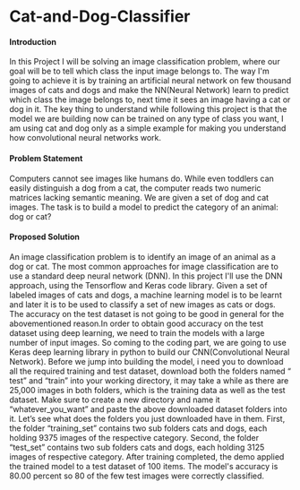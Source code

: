# Cat-and-Dog-Classifier
#### Introduction
In this Project I will be solving an image classification problem, where our goal will be to tell which class the input image belongs to. The way I'm going to achieve it is by training an artificial neural network on few thousand images of cats and dogs and make the NN(Neural Network) learn to predict which class the image belongs to, next time it sees an image having a cat or dog in it. The key thing to understand while following this project is that the model we are building now can be trained on any type of class you want, I am using cat and dog only as a simple example for making you understand how convolutional neural networks work.
#### Problem Statement
Computers cannot see images like humans do. While even toddlers can easily distinguish a dog from a cat, the computer reads two numeric matrices lacking semantic meaning. We are given a set of dog and cat images. The task is to build a model to predict the category of an animal: dog or cat?
#### Proposed Solution
An image classification problem is to identify an image of an animal as a dog or cat. The  most common approaches for image classification are to use a standard deep neural network (DNN). In this project I'll use the DNN approach, using the Tensorflow and Keras code library.
Given a set of labeled images of cats and dogs, a machine learning model is to be learnt and later it is to be used to classify a set of new images as cats or dogs. The accuracy on the test dataset is not going to be good in general for the abovementioned reason.In order to obtain good accuracy on the test dataset using deep learning, we need to train the models with a large number of input images.
So coming to the coding part, we are going to use Keras deep learning library in python to build our CNN(Convolutional Neural Network).
Before we jump into building the model, i need you to download all the required training and test dataset, download both the folders named “ test” and “train” into your working directory, it may take a while as there are 25,000 images in both folders, which is the training data as well as the test dataset. Make sure to create a new directory and name it “whatever_you_want” and paste the above downloaded dataset folders into it.
Let’s see what does the folders you just downloaded have in them. First, the folder “training_set” contains two sub folders cats and dogs, each holding 9375 images of the respective category. Second, the folder “test_set” contains two sub folders cats and dogs, each holding 3125 images of respective category.
After training completed, the demo applied the trained model to a test dataset of 100 items. The model's accuracy is 80.00 percent so 80 of the few test images were correctly classified.
